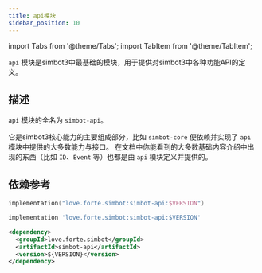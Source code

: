 ```yaml
---
title: api模块
sidebar_position: 10
---
```


import Tabs from '@theme/Tabs';
import TabItem from '@theme/TabItem';

`api` 模块是simbot3中最基础的模块，用于提供对simbot3中各种功能API的定义。

## 描述

`api` 模块的全名为 `simbot-api`。

它是simbot3核心能力的主要组成部分，比如 `simbot-core` 便依赖并实现了 `api` 模块中提供的大多数能力与接口。
在文档中你能看到的大多数基础内容介绍中出现的东西（比如 `ID`、`Event` 等）也都是由 `api` 模块定义并提供的。

## 依赖参考

<Tabs groupId="use-dependency">
<TabItem value="Gradle Kotlin DSL" attributes={{'data-value': `Kts`}}>

```kotlin
implementation("love.forte.simbot:simbot-api:$VERSION")
```

</TabItem>
<TabItem value="Gradle Groovy" attributes={{'data-value': `Gradle`}}>

```gradle
implementation 'love.forte.simbot:simbot-api:$VERSION'
```

</TabItem>
<TabItem value="Maven" attributes={{'data-value': `Maven`}}>

```xml
<dependency>
  <groupId>love.forte.simbot</groupId>
  <artifactId>simbot-api</artifactId>
  <version>${VERSION}</version>
</dependency>
```

</TabItem>
</Tabs>
